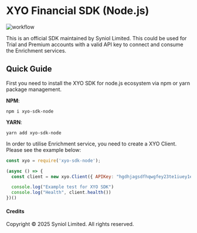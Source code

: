 # XYO Financial SDK (Node.js)
![workflow](https://github.com/syniol/xyo-sdk-node/actions/workflows/makefile.yml/badge.svg)

This is an official SDK maintained by Syniol Limited. This could be used for Trial and Premium accounts with a valid 
API key to connect and consume the Enrichment services.


## Quick Guide
First you need to install the XYO SDK for node.js ecosystem via npm or yarn package management.

__NPM__:
```shell
npm i xyo-sdk-node
```

__YARN__:
```shell
yarn add xyo-sdk-node
```

In order to utilise Enrichment service, you need to create a XYO Client. Please see the example below:

```js
const xyo = require('xyo-sdk-node');

(async () => {
  const client = new xyo.Client({ APIKey: "hgdhjagsdfhqwgfey23te1iuey1ewqioeqwe/32131236721edghjsadjgasfdh"})

  console.log("Example test for XYO SDK")
  console.log("Health", client.health())
})()
```


#### Credits
Copyright &copy; 2025 Syniol Limited. All rights reserved.